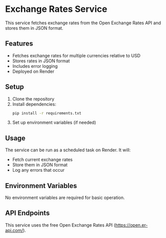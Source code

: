 # Exchange Rates Service

This service fetches exchange rates from the Open Exchange Rates API and stores them in JSON format.

## Features

- Fetches exchange rates for multiple currencies relative to USD
- Stores rates in JSON format
- Includes error logging
- Deployed on Render

## Setup

1. Clone the repository
2. Install dependencies:
   ```bash
   pip install -r requirements.txt
   ```
3. Set up environment variables (if needed)

## Usage

The service can be run as a scheduled task on Render. It will:
- Fetch current exchange rates
- Store them in JSON format
- Log any errors that occur

## Environment Variables

No environment variables are required for basic operation.

## API Endpoints

This service uses the free Open Exchange Rates API (https://open.er-api.com/). 